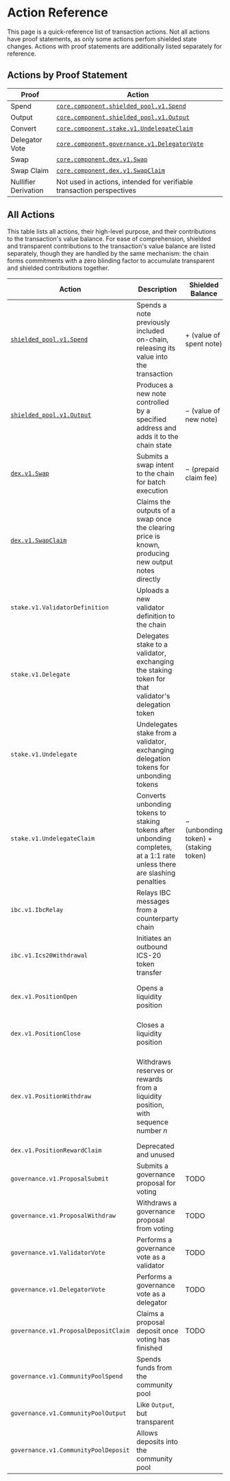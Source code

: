 # Action Reference

This page is a quick-reference list of transaction actions. Not all actions have proof statements, as only some actions perfom shielded state changes. Actions with proof statements are additionally listed separately for reference.

## Actions by Proof Statement

| Proof | Action |
| ----- | ------ |
| Spend | [`core.component.shielded_pool.v1.Spend`](../protocol/action_descriptions/spend.md) |
| Output | [`core.component.shielded_pool.v1.Output`](../protocol/action_descriptions/output.md) |
| Convert | [`core.component.stake.v1.UndelegateClaim`](../protocol/action_descriptions/undelegate_claim.md) |
| Delegator Vote | [`core.component.governance.v1.DelegatorVote`](../protocol/action_descriptions/delegator_vote.md) |
| Swap | [`core.component.dex.v1.Swap`](../protocol/action_descriptions/swap.md) |
| Swap Claim | [`core.component.dex.v1.SwapClaim`](../protocol/action_descriptions/swap_claim.md) |
| Nullifier Derivation | Not used in actions, intended for verifiable transaction perspectives |

## All Actions

This table lists all actions, their high-level purpose, and their contributions
to the transaction's value balance. For ease of comprehension, shielded and
transparent contributions to the transaction's value balance are listed
separately, though they are handled by the same mechanism: the chain forms
commitments with a zero blinding factor to accumulate transparent and shielded
contributions together.

| Action | Description | Shielded Balance | Transparent Balance |
| ------ | ----------- | ------------- | -- |
| [`shielded_pool.v1.Spend`](../protocol/action_descriptions/spend.md) | Spends a note previously included on-chain, releasing its value into the transaction | $+$ (value of spent note) | |
| [`shielded_pool.v1.Output`](../protocol/action_descriptions/output.md) | Produces a new note controlled by a specified address and adds it to the chain state | $-$ (value of new note) | |
| [`dex.v1.Swap`](../protocol/action_descriptions/swap.md) | Submits a swap intent to the chain for batch execution | $-$ (prepaid claim fee) | $-$ (swap inputs) 
| [`dex.v1.SwapClaim`](../protocol/action_descriptions/swap_claim.md) | Claims the outputs of a swap once the clearing price is known, producing new output notes directly | | $+$ (prepaid claim fee) |
| `stake.v1.ValidatorDefinition` | Uploads a new validator definition to the chain | | |
| `stake.v1.Delegate` | Delegates stake to a validator, exchanging the staking token for that validator's delegation token | | $-$ (staking token) $+$ (delegation token)
| `stake.v1.Undelegate` | Undelegates stake from a validator, exchanging delegation tokens for unbonding tokens | | $-$ (delegation token) $+$ (unbonding token) |
| `stake.v1.UndelegateClaim` | Converts unbonding tokens to staking tokens after unbonding completes, at a 1:1 rate unless there are slashing penalties | $-$ (unbonding token) $+$ (staking token) |
| `ibc.v1.IbcRelay` | Relays IBC messages from a counterparty chain | | |
| `ibc.v1.Ics20Withdrawal` | Initiates an outbound ICS-20 token transfer | | $-$ (transfer amount) |
| `dex.v1.PositionOpen` | Opens a liquidity position | | $-$ (initial reserves) $+$ (opened LPNFT) |
| `dex.v1.PositionClose` | Closes a liquidity position | | $-$ (opened LPNFT) $+$ (closed LPNFT) |
| `dex.v1.PositionWithdraw` | Withdraws reserves or rewards from a liquidity position, with sequence number $n$ | | $-$ (withdrawn seq $n-1$ LPNFT) $+$ (withdrawn seq $n$ LPNFT) $+$ (current position reserves) |
| `dex.v1.PositionRewardClaim` | Deprecated and unused | | |
| `governance.v1.ProposalSubmit` | Submits a governance proposal for voting | TODO | TODO |
| `governance.v1.ProposalWithdraw` | Withdraws a governance proposal from voting | TODO | TODO |
| `governance.v1.ValidatorVote` | Performs a governance vote as a validator | TODO | TODO |
| `governance.v1.DelegatorVote` | Performs a governance vote as a delegator | TODO | TODO |
| `governance.v1.ProposalDepositClaim` | Claims a proposal deposit once voting has finished | TODO | TODO |
| `governance.v1.CommunityPoolSpend` | Spends funds from the community pool | | $+$ (spent value) |
| `governance.v1.CommunityPoolOutput` | Like `Output`, but transparent | | $-$ (value of new note)
| `governance.v1.CommunityPoolDeposit` | Allows deposits into the community pool | | $-$ (value of deposit) |